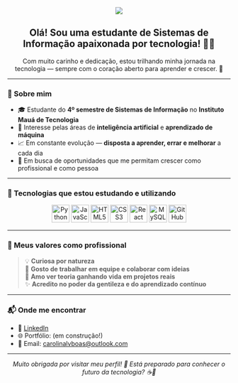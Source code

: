 
<p align="center">
  <img src="https://capsule-render.vercel.app/api?type=waving&color=6a11cb&height=200&section=header&text=Seja%20bem-vindo(a)%20💻✨&fontSize=30&fontColor=ffffff" />
</p>

<h2 align="center">Olá! Sou uma estudante de Sistemas de Informação apaixonada por tecnologia! 👩‍💻</h2>

<p align="center">
  Com muito carinho e dedicação, estou trilhando minha jornada na tecnologia — sempre com o coração aberto para aprender e crescer. 💜
</p>

---

### 🌸 Sobre mim
- 🎓 Estudante do **4º semestre de Sistemas de Informação** no <strong>Instituto Mauá de Tecnologia</strong>
- 🤖 Interesse pelas áreas de **inteligência artificial** e **aprendizado de máquina**
- 📈 Em constante evolução — **disposta a aprender, errar e melhorar** a cada dia
- 💼 Em busca de oportunidades que me permitam crescer como profissional e como pessoa

---

### 💼 Tecnologias que estou estudando e utilizando
<div align="center">
  <img src="https://cdn.jsdelivr.net/gh/devicons/devicon/icons/python/python-original.svg" width="40" height="40" title="Python" />
  <img src="https://cdn.jsdelivr.net/gh/devicons/devicon/icons/javascript/javascript-original.svg" width="40" height="40" title="JavaScript" />
  <img src="https://cdn.jsdelivr.net/gh/devicons/devicon/icons/html5/html5-original.svg" width="40" height="40" title="HTML5" />
  <img src="https://cdn.jsdelivr.net/gh/devicons/devicon/icons/css3/css3-original.svg" width="40" height="40" title="CSS3" />
  <img src="https://cdn.jsdelivr.net/gh/devicons/devicon/icons/react/react-original.svg" width="40" height="40" title="React" />
  <img src="https://cdn.jsdelivr.net/gh/devicons/devicon/icons/mysql/mysql-original.svg" width="40" height="40" title="MySQL" />
  <img src="https://cdn.jsdelivr.net/gh/devicons/devicon/icons/github/github-original.svg" width="40" height="40" title="GitHub" />
</div>

---

### 🌱 Meus valores como profissional
> 💡 **Curiosa por natureza**  
> 🤝 **Gosto de trabalhar em equipe e colaborar com ideias**  
> 🚀 **Amo ver teoria ganhando vida em projetos reais**  
> ✨ **Acredito no poder da gentileza e do aprendizado contínuo**

---

### 📬 Onde me encontrar
- 💼 [LinkedIn](https://www.linkedin.com/in/lvbcarol/)  
- 🌐 Portfólio: (em construção!)
- 📧 Email: carolinalvboas@outlook.com

---

<p align="center">
  <i>Muito obrigada por visitar meu perfil! 💖  
  Está preparado para conhecer o futuro da tecnologia? ☕🚀</i>
</p>


